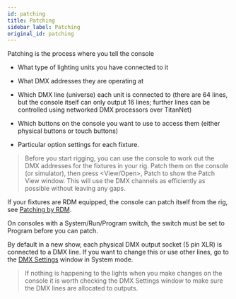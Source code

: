 ```yaml
---
id: patching
title: Patching
sidebar_label: Patching
original_id: patching
---
```


Patching is the process where you tell the console

-   What type of lighting units you have connected to it

-   What DMX addresses they are operating at

-   Which DMX line (universe) each unit is connected to (there are 64
    lines, but the console itself can only output 16 lines; further
    lines can be controlled using networked DMX processors over
    TitanNet)

-   Which buttons on the console you want to use to access them (either
    physical buttons or touch buttons)

-   Particular option settings for each fixture.

  > Before you start rigging, you can use the console to work out the DMX addresses for the fixtures in your rig. Patch them on the console (or simulator), then press \<View/Open\>, Patch to show the Patch View window. This will use the DMX channels as efficiently as possible without leaving any gaps.

If your fixtures are RDM equipped, the console can patch itself from the
rig, see [Patching by RDM](./patching/patching-new-fixtures-or-dimmers.md#patching-by-rdm).

On consoles with a System/Run/Program switch, the switch must be set to
Program before you can patch.

By default in a new show, each physical DMX output socket (5 pin XLR) is
connected to a DMX line. If you want to change this or use other lines,
go to the [DMX Settings](./system-settings/the-system-menu.md#dmx-settingsdmx-output-mapping) window in System mode.

> If nothing is happening to the lights when you make changes on the console it is worth checking the DMX Settings window to make sure the DMX lines are allocated to outputs.
